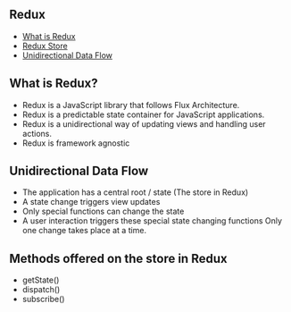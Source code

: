 ## Redux

* [What is Redux](#what-is-redux)
* [Redux Store](#redux-store)
* [Unidirectional Data Flow](#unidirectional-data-flow)

## What is Redux?
  * Redux is a JavaScript library that follows Flux Architecture.
  * Redux is a predictable state container for JavaScript applications.
  * Redux is a unidirectional way of updating views and handling user actions.
  * Redux is framework agnostic

## Unidirectional Data Flow
  * The application has a central root / state (The store in Redux)
  * A state change triggers view updates
  * Only special functions can change the state
  * A user interaction triggers these special state changing functions
  Only one change takes place at a  time. 

## Methods offered on the store in Redux
  * getState()
  * dispatch()
  * subscribe()
